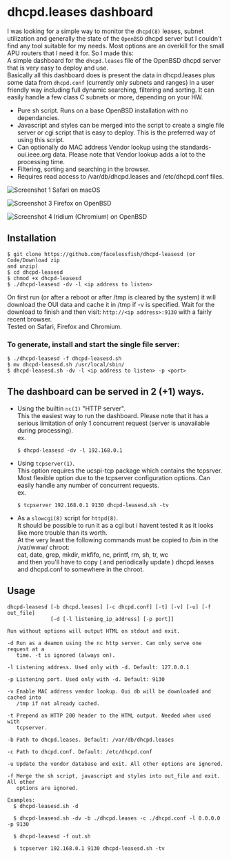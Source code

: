 # dhcpd.leases dashboard
I was looking for a simple way to monitor the `dhcpd(8)` leases, subnet utilization
and generally the state of the `OpenBSD` dhcpd server but I couldn't find any
tool suitable for my needs. Most options are an overkill for the small APU 
routers that I need it for. So I made this:  
A simple dashboard for the `dhcpd.leases` file of the OpenBSD dhcpd server
that is very easy to deploy and use.  
Basically all this dashboard does is present the data in dhcpd.leases plus some
data from `dhcpd.conf` (currently only subnets and ranges) in a user friendly way
including full dynamic searching, filtering and sorting.
It can easily handle a few class C subnets or more, depending on your HW. 

- Pure sh script. Runs on a base OpenBSD installation with no dependancies.
- Javascript and styles can be merged into the script to create a single file 
  server or cgi script that is easy to deploy. This is the preferred way of 
  using this script.
- Can optionally do MAC address Vendor lookup using the standards-oui.ieee.org 
  data. Please note that Vendor lookup adds a lot to the processing time.
- Filtering, sorting and searching in the browser.
- Requires read access to /var/db/dhcpd.leases and /etc/dhcpd.conf files.

![Screenshot 1](screenshots/Screenshot_safari_macos_1.png)
Safari on macOS

![Screenshot 3](screenshots/Screenshot_firefox_openbsd.png)
Firefox on OpenBSD

![Screenshot 4](screenshots/Screenshot_iridium_openbsd.png)
Iridium (Chromium) on OpenBSD


## Installation
```
$ git clone https://github.com/facelessfish/dhcpd-leasesd (or Code/Download zip
and unzip)
$ cd dhcpd-leasesd
$ chmod +x dhcpd-leasesd
$ ./dhcpd-leasesd -dv -l <ip address to listen>
```
On first run (or after a reboot or after /tmp is cleared by the system)
it will download the OUI data and cache it in /tmp if -v is specified.
Wait for the download to finish and then visit:
`http://<ip address>:9130` with a fairly recent browser.  
Tested on Safari, Firefox and Chromium.

### To generate, install and start the single file server:
```
$ ./dhcpd-leasesd -f dhcpd-leasesd.sh
$ mv dhcpd-leasesd.sh /usr/local/sbin/
$ dhcpd-leasesd.sh -dv -l <ip address to listen> -p <port>
```

## The dashboard can be served in 2 (+1) ways.

  - Using the builtin `nc(1)` "HTTP server".  
    This the easiest way to run the dashboard. Please note that it has a 
    serious limitation of only 1 concurrent request (server is unavailable 
    during processing).  
    ex.
    ```
    $ dhcpd-leasesd -dv -l 192.168.0.1
    ```
  - Using `tcpserver(1)`.  
    This option requires the ucspi-tcp package which contains the tcpsrver. 
    Most flexible option due to the tcpserver configuration options. Can easily
    handle any number of concurrent requests.  
    ex.
    ```
    $ tcpserver 192.168.0.1 9130 dhcpd-leasesd.sh -tv
    ```
  - As a `slowcgi(8)` script for `httpd(8)`.  
   It should be possible to run it as a cgi but i havent tested it as it looks
   like more trouble than its worth.  
   At the very least the following commands must be copied to /bin in the 
   /var/www/ chroot:  
   cat, date, grep, mkdir, mkfifo, nc, printf, rm, sh, tr, wc  
   and then you'll have to copy ( and periodically update ) dhcpd.leases and
   dhcpd.conf to somewhere in the chroot.



## Usage
```
dhcpd-leasesd [-b dhcpd.leases] [-c dhcpd.conf] [-t] [-v] [-u] [-f out_file] 
              [-d [-l listening_ip_address] [-p port]] 

Run without options will output HTML on stdout and exit.

-d Run as a deamon using the nc http server. Can only serve one request at a 
   time. -t is ignored (always on).

-l Listening address. Used only with -d. Default: 127.0.0.1

-p Listening port. Used only with -d. Default: 9130

-v Enable MAC address vendor lookup. Oui db will be downloaded and cached into
   /tmp if not already cached.

-t Prepend an HTTP 200 header to the HTML output. Needed when used with 
   tcpserver.

-b Path to dhcpd.leases. Default: /var/db/dhcpd.leases

-c Path to dhcpd.conf. Default: /etc/dhcpd.conf

-u Update the vendor database and exit. All other options are ignored.

-f Merge the sh script, javascript and styles into out_file and exit. All other
   options are ignored.

Examples:
  $ dhcpd-leasesd.sh -d

  $ dhcpd-leasesd.sh -dv -b ./dhcpd.leases -c ./dhcpd.conf -l 0.0.0.0 -p 9130

  $ dhcpd-leasesd -f out.sh 

  $ tcpserver 192.168.0.1 9130 dhcpd-leasesd.sh -tv
```
